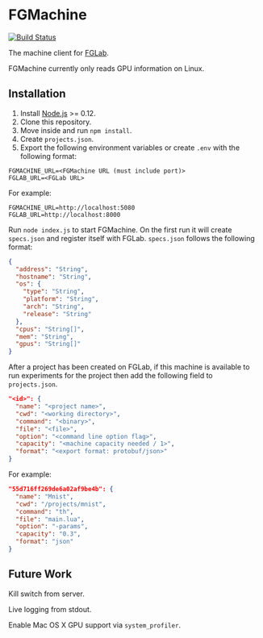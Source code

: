 # FGMachine

[![Build Status](https://travis-ci.org/Kaixhin/FGMachine.svg)](https://travis-ci.org/Kaixhin/FGMachine)

The machine client for [FGLab](https://github.com/Kaixhin/FGLab).

FGMachine currently only reads GPU information on Linux.

## Installation

1. Install [Node.js](https://nodejs.org/) >= 0.12.
1. Clone this repository.
1. Move inside and run `npm install`.
1. Create `projects.json`.
1. Export the following environment variables or create `.env` with the following format:

```
FGMACHINE_URL=<FGMachine URL (must include port)>
FGLAB_URL=<FGLab URL>
```

For example:

```
FGMACHINE_URL=http://localhost:5080
FGLAB_URL=http://localhost:8000
```

Run `node index.js` to start FGMachine. On the first run it will create `specs.json` and register itself with FGLab. `specs.json` follows the following format:

```json
{
  "address": "String",
  "hostname": "String",
  "os": {
    "type": "String",
    "platform": "String",
    "arch": "String",
    "release": "String"
  },
  "cpus": "String[]",
  "mem": "String",
  "gpus": "String[]"
}
```

After a project has been created on FGLab, if this machine is available to run experiments for the project then add the following field to `projects.json`.

```json
"<id>": {
  "name": "<project name>",
  "cwd": "<working directory>",
  "command": "<binary>",
  "file": "<file>",
  "option": "<command line option flag>",
  "capacity": "<machine capacity needed / 1>",
  "format": "<export format: protobuf/json>"
}
```

For example:

```json
"55d716ff269de6a02af9be4b": {
  "name": "Mnist",
  "cwd": "/projects/mnist",
  "command": "th",
  "file": "main.lua",
  "option": "-params",
  "capacity": "0.3",
  "format": "json"
}
```

## Future Work

Kill switch from server.

Live logging from stdout.

Enable Mac OS X GPU support via `system_profiler`.
